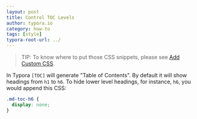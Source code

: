 ```yaml
---
layout: post
title: Control TOC Levels
author: typora.io
category: how-to
tags: [style]
typora-root-url: ../
---
```


> TIP: To know where to put those CSS snippets, please see [Add Custom CSS](/Add-Custom-CSS/).

In Typora `[TOC]` will generate "Table of Contents".  By default it will show headings from `h1` to `h6`. To hide lower level headings, for instance, `h6`, you would append this CSS:

```css
.md-toc-h6 {
  display: none;
}
```
